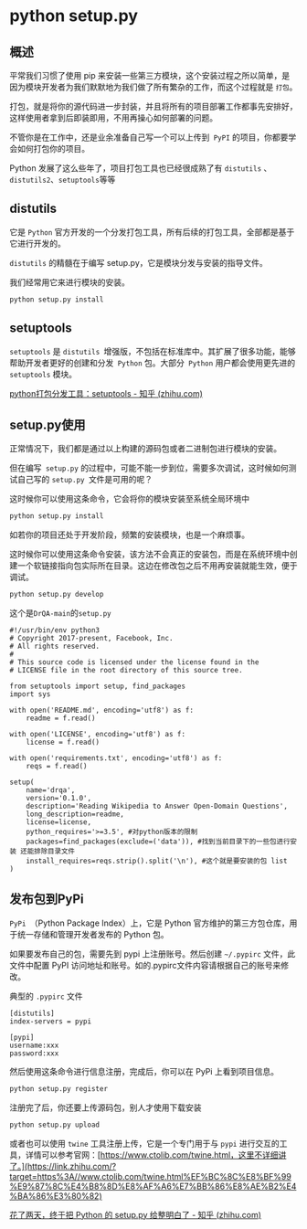 # python setup.py

## 概述

平常我们习惯了使用 pip 来安装一些第三方模块，这个安装过程之所以简单，是因为模块开发者为我们默默地为我们做了所有繁杂的工作，而这个过程就是 `打包`。

打包，就是将你的源代码进一步封装，并且将所有的项目部署工作都事先安排好，这样使用者拿到后即装即用，不用再操心如何部署的问题。

不管你是在工作中，还是业余准备自己写一个可以上传到` PyPI` 的项目，你都要学会如何打包你的项目。

Python 发展了这么些年了，项目打包工具也已经很成熟了有 `distutils` 、`distutils2`、`setuptools`等等

## distutils

它是 `Python` 官方开发的一个分发打包工具，所有后续的打包工具，全部都是基于它进行开发的。

`distutils` 的精髓在于编写 setup.py，它是模块分发与安装的指导文件。

我们经常用它来进行模块的安装。

```sh
python setup.py install
```

## setuptools

`setuptools` 是 `distutils `增强版，不包括在标准库中。其扩展了很多功能，能够帮助开发者更好的创建和分发` Python` 包。大部分` Python` 用户都会使用更先进的` setuptools` 模块。

[python打包分发工具：setuptools - 知乎 (zhihu.com)](https://zhuanlan.zhihu.com/p/460233022)

## setup.py使用

正常情况下，我们都是通过以上构建的源码包或者二进制包进行模块的安装。

但在编写` setup.py` 的过程中，可能不能一步到位，需要多次调试，这时候如何测试自己写的 `setup.py `文件是可用的呢？

这时候你可以使用这条命令，它会将你的模块安装至系统全局环境中

```sh
python setup.py install
```

如若你的项目还处于开发阶段，频繁的安装模块，也是一个麻烦事。

这时候你可以使用这条命令安装，该方法不会真正的安装包，而是在系统环境中创建一个软链接指向包实际所在目录。这边在修改包之后不用再安装就能生效，便于调试。

```sh
python setup.py develop
```

这个是`DrQA-main`的`setup.py`

```
#!/usr/bin/env python3
# Copyright 2017-present, Facebook, Inc.
# All rights reserved.
#
# This source code is licensed under the license found in the
# LICENSE file in the root directory of this source tree.

from setuptools import setup, find_packages
import sys

with open('README.md', encoding='utf8') as f:
    readme = f.read()

with open('LICENSE', encoding='utf8') as f:
    license = f.read()

with open('requirements.txt', encoding='utf8') as f:
    reqs = f.read()

setup(
    name='drqa',
    version='0.1.0',
    description='Reading Wikipedia to Answer Open-Domain Questions',
    long_description=readme,
    license=license,
    python_requires='>=3.5', #对python版本的限制
    packages=find_packages(exclude=('data')), #找到当前目录下的一些包进行安装 还能排除目录文件
    install_requires=reqs.strip().split('\n'), #这个就是要安装的包 list
)

```



## 发布包到PyPi

`PyPi `（Python Package Index）上，它是 Python 官方维护的第三方包仓库，用于统一存储和管理开发者发布的 Python 包。

如果要发布自己的包，需要先到 pypi 上注册账号。然后创建 `~/.pypirc` 文件，此文件中配置 PyPI 访问地址和账号。如的.pypirc文件内容请根据自己的账号来修改。

典型的 `.pypirc` 文件

```text
[distutils]
index-servers = pypi

[pypi]
username:xxx
password:xxx
```



然后使用这条命令进行信息注册，完成后，你可以在 PyPi 上看到项目信息。

```sh
python setup.py register
```

注册完了后，你还要上传源码包，别人才使用下载安装

```sh
python setup.py upload
```

或者也可以使用 `twine` 工具注册上传，它是一个专门用于与 `pypi` 进行交互的工具，详情可以参考官网：[https://www.ctolib.com/twine.html，这里不详细讲了。](https://link.zhihu.com/?target=https%3A//www.ctolib.com/twine.html%EF%BC%8C%E8%BF%99%E9%87%8C%E4%B8%8D%E8%AF%A6%E7%BB%86%E8%AE%B2%E4%BA%86%E3%80%82)







[花了两天，终于把 Python 的 setup.py 给整明白了 - 知乎 (zhihu.com)](https://zhuanlan.zhihu.com/p/276461821)